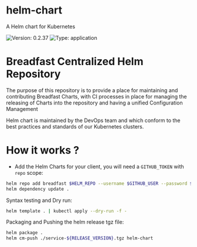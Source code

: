 # helm-chart

A Helm chart for Kubernetes

![Version: 0.2.37](https://img.shields.io/badge/Version-0.14.7-informational?style=flat-square) ![Type: application](https://img.shields.io/badge/Type-application-informational?style=flat-square)

# Breadfast Centralized Helm Repository

The purpose of this repository is to provide a place for maintaining and contributing Breadfast Charts, with CI processes in place for managing the releasing of Charts into the repository and having a unified Configuration Management

Helm chart is maintained by the DevOps team and which conform to the best practices and standards of our Kubernetes clusters.

# How it works ?

- Add the Helm Charts for your client, you will need a `GITHUB_TOKEN` with `repo` scope:

```bash
helm repo add breadfast $HELM_REPO --username $GITHUB_USER --password $GITHUB_TOKEN
helm dependency update .
```

Syntax testing and Dry run:

```bash
helm template . | kubectl apply --dry-run -f -
```

Packaging and Pushing the helm release tgz file:

```bash
helm package .
helm cm-push ./service-${RELEASE_VERSION}.tgz helm-chart
```
